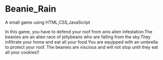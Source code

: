# Beanie_Rain
A small game using HTML,CSS,JavaScript

  In this game, you have to defend your roof from anis alien infestation.The beanies are an alien race of jellybeans who are falling from the sky.They infiltrate your home and eat all your food.You are equipped with an umbrella to protect your roof.
The beanies are viscious and will not stop until they eat all your cookies!!
